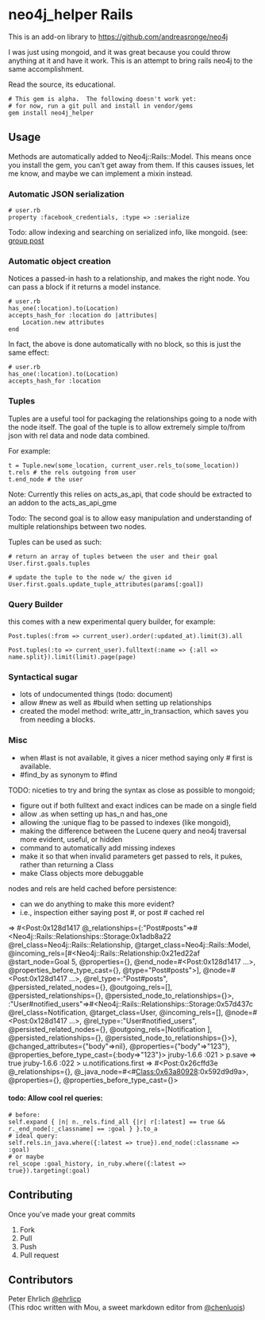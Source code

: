 # neo4j_helper Rails

This is an add-on library to https://github.com/andreasronge/neo4j

I was just using mongoid, and it was great because you could throw anything at it and have it work.  This is an
attempt to bring rails neo4j to the same accomplishment.  

Read the source, its educational.


    # This gem is alpha.  The following doesn't work yet:
    # for now, run a git pull and install in vendor/gems
    gem install neo4j_helper




## Usage

Methods are automatically added to Neo4j::Rails::Model.  This means once you install the gem, you can't get away from them.  If this causes issues, let me know, and maybe we can implement a mixin instead.


### Automatic JSON serialization

    # user.rb
    property :facebook_credentials, :type => :serialize

Todo: allow indexing and searching on serialized info, like mongoid.  (see: [group post](https://groups.google.com/d/msg/neo4jrb/KWxKBMbCc9E/E2XKIhzyvucJ)


### Automatic object creation

Notices a passed-in hash to a relationship, and makes the right node.  You can pass a block if it returns a model instance.

    # user.rb
    has_one(:location).to(Location)
    accepts_hash_for :location do |attributes|
        Location.new attributes
    end

In fact, the above is done automatically with no block, so this is just the same effect:

    # user.rb
    has_one(:location).to(Location)
    accepts_hash_for :location

### Tuples

Tuples are a useful tool for packaging the relationships going to a node with the node itself.
The goal of the tuple is to allow extremely simple to/from json with rel data and node data combined.

For example:

    t = Tuple.new(some_location, current_user.rels_to(some_location))
    t.rels # the rels outgoing from user
    t.end_node # the user


Note: Currently this relies on acts_as_api, that code should be extracted to an addon to the acts_as_api_gme

Todo: The second goal is to allow easy manipulation and understanding of multiple relationships between two nodes.


Tuples can be used as such:

    # return an array of tuples between the user and their goal
    User.first.goals.tuples

    # update the tuple to the node w/ the given id
    User.first.goals.update_tuple_attributes(params[:goal])


### Query Builder

this comes with a new experimental query builder, for example:

    Post.tuples(:from => current_user).order(:updated_at).limit(3).all

    Post.tuples(:to => current_user).fulltext(:name => {:all => name.split}).limit(limit).page(page)


### Syntactical sugar
 - lots of undocumented things (todo: document)
 - allow #new as well as #build when setting up relationships
 - created the model method: write_attr_in_transaction, which saves you from needing a blocks.



### Misc

 - when #last is not available, it gives a nicer method saying only # first is available.
 - #find_by as synonym to #find

TODO: niceties to try and bring the syntax as close as possible to mongoid;

 - figure out if both fulltext and exact indices can be made on a single field
 - allow .as when setting up has_n and has_one
 - allowing the :unique flag to be passed to indexes (like mongoid),
 - making the difference between the Lucene query and neo4j traversal more evident, useful, or hidden
 - command to automatically add missing indexes
 - make it so that when invalid parameters get passed to rels, it pukes, rather than returning a Class
 - make Class objects more debuggable


 nodes and rels are held cached before persistence:

  - can we do anything to make this more evident?
  - i.e., inspection either saying post #, or post # cached rel

  => #<Post:0x128d1417 @_relationships={:"Post#posts"=>#<Neo4j::Rails::Relationships::Storage:0x1adb8a22 @rel_class=Neo4j::Rails::Relationship, @target_class=Neo4j::Rails::Model, @incoming_rels=[#<Neo4j::Rails::Relationship:0x21ed22af @start_node=Goal 5, @properties={}, @end_node=#<Post:0x128d1417 ...>, @properties_before_type_cast={}, @type="Post#posts">], @node=#<Post:0x128d1417 ...>, @rel_type=:"Post#posts", @persisted_related_nodes={}, @outgoing_rels=[], @persisted_relationships={}, @persisted_node_to_relationships={}>, :"User#notified_users"=>#<Neo4j::Rails::Relationships::Storage:0x57d437c @rel_class=Notification, @target_class=User, @incoming_rels=[], @node=#<Post:0x128d1417 ...>, @rel_type=:"User#notified_users", @persisted_related_nodes={}, @outgoing_rels=[Notification ], @persisted_relationships={}, @persisted_node_to_relationships={}>}, @changed_attributes={"body"=>nil}, @properties={"body"=>"123"}, @properties_before_type_cast={:body=>"123"}>
 jruby-1.6.6 :021 > p.save
  => true
 jruby-1.6.6 :022 > u.notifications.first
  => #<Post:0x26cffd3e @_relationships={}, @_java_node=#<#<Class:0x63a80928>:0x592d9d9a>, @properties={}, @properties_before_type_cast={}>


#### todo: Allow cool rel queries:

    # before:
    self.expand { |n| n._rels.find_all {|r| r[:latest] == true && r._end_node[:_classname] == :goal } }.to_a
    # ideal query:
    self.rels.in_java.where({:latest => true}).end_node(:classname => :goal)
    # or maybe
    rel_scope :goal_history, in_ruby.where({:latest => true}).targeting(:goal)


## Contributing


Once you've made your great commits

1. Fork
1. Pull
1. Push
1. Pull request



## Contributors

Peter Ehrlich [@ehrlicp](http://www.twitter.com/ehrlicp)
<br/>
(This rdoc written with Mou, a sweet markdown editor from [@chenluois](http://twitter.com/chenluois))
